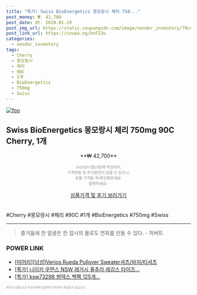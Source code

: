 ```yaml
--- 
title: "특가! Swiss BioEnergetics 몽모랑시 체리 750..." 
post_money: ₩. 42,700 
post_date: dt. 2020.01.29 
post_img_url: https://static.coupangcdn.com/image/vendor_inventory/79ce/8cc54b6b09dc48b61f04e03769cebf0b17d23b62b944468ef7bff64fa9f9.jpg 
post_link_url: https://coupa.ng/bnF23u 
categories: 
  - vendor_inventory 
tags: 
  - Cherry 
  - 몽모랑시 
  - 체리 
  - 90C 
  - 1개 
  - BioEnergetics 
  - 750mg 
  - Swiss 
--- 
```

[![foo](https://static.coupangcdn.com/image/vendor_inventory/79ce/8cc54b6b09dc48b61f04e03769cebf0b17d23b62b944468ef7bff64fa9f9.jpg)](https://coupa.ng/bnF23u) 

## Swiss BioEnergetics 몽모랑시 체리 750mg 90C Cherry, 1개 
<p style="text-align: center;">**₩ 42,700**</p> 
<p style="text-align: center;"><span style="color: #898c8f; font-family: Georgia,Times,serif; font-size: 0.75em;">2020년01월29일에 작성되어, <br>가격변동 및 추가할인이 있을 수 있으니,<br> 상품 가격을 꼭!확인해주세요.<br>행복하세요~</span> 
</p>	 
<div markdown="0" style="text-align: center;"><a href="https://coupa.ng/bnF23u" class="btn btn--success">상품가격 및 후기 보러가기</a></div> 
<br><br> 
  #Cherry #몽모랑시 #체리 #90C #1개 #BioEnergetics #750mg #Swiss 
<hr> 

> 즐거움에 찬 얼굴은 한 접시의 물로도 연회를 만들 수 있다. - 허버트 


### POWER LINK

* <a href="https://blog.naver.com/fasyy4321/221777063764" target="_blank">[띠어리][남성]Verios Rueda Pullover Sweater셔츠/바지/티셔츠</a>
* <a href="https://blog.naver.com/santokki14/221789225280" target="_blank">[특가] 나이키 우먼스 NSW 레거시 퓨추라 레깅스 타이즈...</a>
* <a href="https://blog.naver.com/an0733/221788251277" target="_blank">[특가] ksw73298 썸덱스 백팩 125개...</a>

<span style="color: #898c8f; font-family: Georgia,Times,serif; font-size: 0.55em;">파트너스활동으로 작성자에게 일정액의 커미션이 제공될수 있습니다.</span> 
